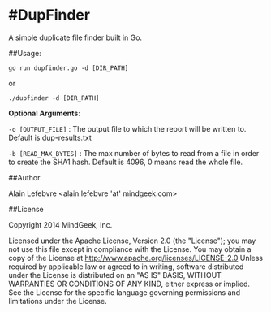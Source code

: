 #DupFinder
=======================================

A simple duplicate file finder built in Go.


##Usage: 

`go run dupfinder.go -d [DIR_PATH]`

or 

`./dupfinder -d [DIR_PATH]`


**Optional Arguments**:

`-o [OUTPUT_FILE]` : The output file to which the report will be written to. Default is dup-results.txt

`-b [READ_MAX_BYTES]` : The max number of bytes to read from a file in order to create the SHA1 hash.  Default is 4096, 0 means read the whole file.


##Author

Alain Lefebvre <alain.lefebvre 'at'  mindgeek.com>

##License

Copyright 2014 MindGeek, Inc.

Licensed under the Apache License, Version 2.0 (the "License"); you may not use this file except in compliance with the License. You may obtain a copy of the License at http://www.apache.org/licenses/LICENSE-2.0 Unless required by applicable law or agreed to in writing, software distributed under the License is distributed on an "AS IS" BASIS, WITHOUT WARRANTIES OR CONDITIONS OF ANY KIND, either express or implied. See the License for the specific language governing permissions and limitations under the License.
